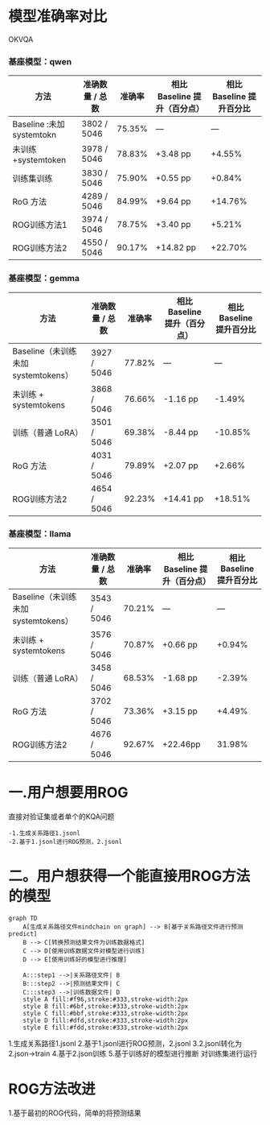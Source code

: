 # 模型准确率对比
OKVQA
### **基座模型：qwen**

| 方法                     | 准确数量 / 总数   | 准确率        | 相比 Baseline 提升（百分点） | 相比 Baseline 提升百分比 |
|------------------------|-------------|------------|----------------------------|----------------------|
| Baseline :未加systemtokn | 3802 / 5046 | 75.35%     | —                          | —                    |
| 未训练 +systemtoken       | 3978 / 5046 | 78.83%     | +3.48 pp                   | +4.55%               |
| 训练集训练                  | 3830 / 5046 | 75.90%     | +0.55 pp                   | +0.84%               |
| RoG 方法                 | 4289 / 5046 | 84.99%     | +9.64 pp                   | +14.76%              |
| ROG训练方法1               | 3974 / 5046 | 78.75%     | +3.40 pp                   | +5.21%               |
| ROG训练方法2               | 4550 / 5046 | 90.17%     | +14.82 pp                  | +22.70%              |


### **基座模型：gemma**

| 方法                     | 准确数量 / 总数   | 准确率  | 相比 Baseline 提升（百分点） | 相比 Baseline 提升百分比 |
|------------------------|-------------|------|---------------------|-------------------|
| Baseline（未训练未加systemtokens） | 3927 / 5046 | 77.82% | —                   | —                 |
| 未训练 + systemtokens             | 3868 / 5046 | 76.66% | -1.16 pp            | -1.49%            |
| 训练（普通 LoRA）                | 3501 / 5046 | 69.38% | -8.44 pp            | -10.85%           |
| RoG 方法                       | 4031 / 5046 | 79.89% | +2.07 pp            | +2.66%            |
| ROG训练方法2               | 4654 / 5046   | 92.23%     | +14.41 pp           | +18.51%           |



### **基座模型：llama**

| 方法                     | 准确数量 / 总数   | 准确率    | 相比 Baseline 提升（百分点） | 相比 Baseline 提升百分比 |
|------------------------|-------------|--------|---------------------|-------------------|
| Baseline（未训练未加systemtokens） | 3543 / 5046 | 70.21% | —                   | —                 |
| 未训练 + systemtokens             | 3576 / 5046 | 70.87% | +0.66 pp            | +0.94%            |
| 训练（普通 LoRA）                | 3458 / 5046 | 68.53% | -1.68 pp            | -2.39%            |
| RoG 方法                       | 3702 / 5046 | 73.36% | +3.15 pp            | +4.49%            |
| ROG训练方法2               | 4676 / 5046 | 92.67% | +22.46pp            | 31.98%            |



# 一.用户想要用ROG
直接对验证集或者单个的KQA问题
 
    -1.生成关系路径1.jsonl
    -2.基于1.jsonl进行ROG预测，2.jsonl


# 二。用户想获得一个能直接用ROG方法的模型

```mermaid
graph TD
    A[生成关系路径文件mindchain on graph] --> B[基于关系路径文件进行预测predict]
    B --> C[转换预测结果文件为训练数据格式]
    C --> D[使用训练数据文件对模型进行训练]
    D --> E[使用训练好的模型进行推理]

    A:::step1 -->|关系路径文件| B
    B:::step2 -->|预测结果文件| C
    C:::step3 -->|训练数据文件| D
    style A fill:#f96,stroke:#333,stroke-width:2px
    style B fill:#6bf,stroke:#333,stroke-width:2px
    style C fill:#bbf,stroke:#333,stroke-width:2px
    style D fill:#dfd,stroke:#333,stroke-width:2px
    style E fill:#fdd,stroke:#333,stroke-width:2px

```
1.生成关系路径1.jsonl
2.基于1.jsonl进行ROG预测，2.jsonl
3.2.jsonl转化为2.json->train
4.基于2.json训练
5.基于训练好的模型进行推断
对训练集进行运行


# ROG方法改进
1.基于最初的ROG代码，简单的将预测结果
